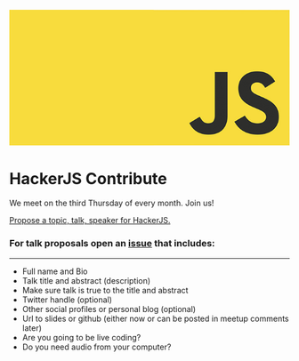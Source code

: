 <p align="center">
  <img src="logo/javascript-logo-banner.jpg" alt="HackerJS" />  
</p>

HackerJS Contribute
===================
We meet on the third Thursday of every month. Join us!

[Propose a topic, talk, speaker for HackerJS.](https://github.com/hackerjs/hackerjs/issues)

### For talk proposals open an [issue](https://github.com/hackerjs/hackerjs/issues) that includes:

___

* Full name and Bio
* Talk title and abstract (description)
* Make sure talk is true to the title and abstract
* Twitter handle (optional)
* Other social profiles or personal blog (optional)
* Url to slides or github (either now or can be posted in meetup comments later)
* Are you going to be live coding?
* Do you need audio from your computer?
